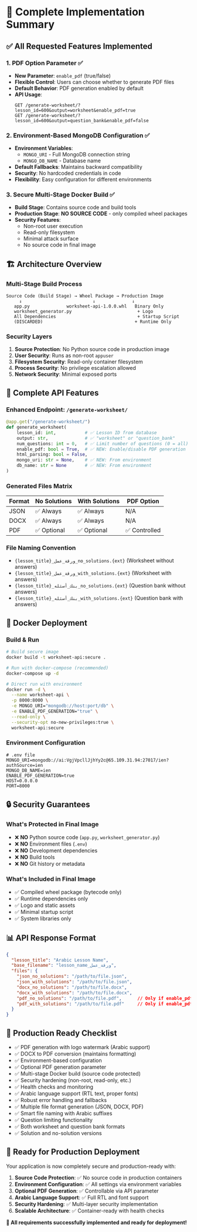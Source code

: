 # 🎉 Complete Implementation Summary

## ✅ **All Requested Features Implemented**

### 1. **PDF Option Parameter** ✅
- **New Parameter**: `enable_pdf` (true/false)
- **Flexible Control**: Users can choose whether to generate PDF files
- **Default Behavior**: PDF generation enabled by default
- **API Usage**: 
  ```
  GET /generate-worksheet/?lesson_id=600&output=worksheet&enable_pdf=true
  GET /generate-worksheet/?lesson_id=600&output=question_bank&enable_pdf=false
  ```

### 2. **Environment-Based MongoDB Configuration** ✅
- **Environment Variables**:
  - `MONGO_URI` - Full MongoDB connection string
  - `MONGO_DB_NAME` - Database name
- **Default Fallbacks**: Maintains backward compatibility
- **Security**: No hardcoded credentials in code
- **Flexibility**: Easy configuration for different environments

### 3. **Secure Multi-Stage Docker Build** ✅
- **Build Stage**: Contains source code and build tools
- **Production Stage**: **NO SOURCE CODE** - only compiled wheel packages
- **Security Features**:
  - Non-root user execution
  - Read-only filesystem
  - Minimal attack surface
  - No source code in final image

## 🏗️ **Architecture Overview**

### **Multi-Stage Build Process**
```
Source Code (Build Stage) → Wheel Package → Production Image
     ↓                           ↓              ↓
   app.py              worksheet-api-1.0.0.whl   Binary Only
   worksheet_generator.py                         + Logo
   All Dependencies                               + Startup Script
   (DISCARDED)                                   + Runtime Only
```

### **Security Layers**
1. **Source Protection**: No Python source code in production image
2. **User Security**: Runs as non-root `appuser`
3. **Filesystem Security**: Read-only container filesystem
4. **Process Security**: No privilege escalation allowed
5. **Network Security**: Minimal exposed ports

## 🚀 **Complete API Features**

### **Enhanced Endpoint**: `/generate-worksheet/`
```python
@app.get("/generate-worksheet/")
def generate_worksheet(
    lesson_id: int,           # ✅ Lesson ID from database
    output: str,              # ✅ "worksheet" or "question_bank"
    num_questions: int = 0,   # ✅ Limit number of questions (0 = all)
    enable_pdf: bool = True,  # ✅ NEW: Enable/disable PDF generation
    html_parsing: bool = False,
    mongo_uri: str = None,    # ✅ NEW: From environment
    db_name: str = None       # ✅ NEW: From environment
)
```

### **Generated Files Matrix**
| Format | No Solutions | With Solutions | PDF Option |
|--------|-------------|---------------|-------------|
| JSON   | ✅ Always    | ✅ Always      | N/A         |
| DOCX   | ✅ Always    | ✅ Always      | N/A         |
| PDF    | ✅ Optional  | ✅ Optional    | ✅ Controlled |

### **File Naming Convention**
- `{lesson_title}_ورقة_عمل_no_solutions.{ext}` (Worksheet without answers)
- `{lesson_title}_ورقة_عمل_with_solutions.{ext}` (Worksheet with answers)  
- `{lesson_title}_بنك_أسئله_no_solutions.{ext}` (Question bank without answers)
- `{lesson_title}_بنك_أسئله_with_solutions.{ext}` (Question bank with answers)

## 🐳 **Docker Deployment**

### **Build & Run**
```bash
# Build secure image
docker build -t worksheet-api:secure .

# Run with docker-compose (recommended)
docker-compose up -d

# Direct run with environment
docker run -d \
  --name worksheet-api \
  -p 8000:8000 \
  -e MONGO_URI="mongodb://host:port/db" \
  -e ENABLE_PDF_GENERATION="true" \
  --read-only \
  --security-opt no-new-privileges:true \
  worksheet-api:secure
```

### **Environment Configuration**
```env
# .env file
MONGO_URI=mongodb://ai:VgjVpcllJjhYy2c@65.109.31.94:27017/ien?authSource=ien
MONGO_DB_NAME=ien
ENABLE_PDF_GENERATION=true
HOST=0.0.0.0
PORT=8000
```

## 🔒 **Security Guarantees**

### **What's Protected in Final Image**
- ❌ **NO** Python source code (`app.py`, `worksheet_generator.py`)
- ❌ **NO** Environment files (`.env`)
- ❌ **NO** Development dependencies
- ❌ **NO** Build tools
- ❌ **NO** Git history or metadata

### **What's Included in Final Image**
- ✅ Compiled wheel package (bytecode only)
- ✅ Runtime dependencies only
- ✅ Logo and static assets
- ✅ Minimal startup script
- ✅ System libraries only

## 📊 **API Response Format**
```json
{
  "lesson_title": "Arabic Lesson Name",
  "base_filename": "lesson_name_ورقة_عمل",
  "files": {
    "json_no_solutions": "/path/to/file.json",
    "json_with_solutions": "/path/to/file.json",
    "docx_no_solutions": "/path/to/file.docx",
    "docx_with_solutions": "/path/to/file.docx",
    "pdf_no_solutions": "/path/to/file.pdf",      // Only if enable_pdf=true
    "pdf_with_solutions": "/path/to/file.pdf"     // Only if enable_pdf=true
  }
}
```

## 🎯 **Production Ready Checklist**

- ✅ PDF generation with logo watermark (Arabic support)
- ✅ DOCX to PDF conversion (maintains formatting)
- ✅ Environment-based configuration
- ✅ Optional PDF generation parameter
- ✅ Multi-stage Docker build (source code protected)
- ✅ Security hardening (non-root, read-only, etc.)
- ✅ Health checks and monitoring
- ✅ Arabic language support (RTL text, proper fonts)
- ✅ Robust error handling and fallbacks
- ✅ Multiple file format generation (JSON, DOCX, PDF)
- ✅ Smart file naming with Arabic suffixes
- ✅ Question limiting functionality
- ✅ Both worksheet and question bank formats
- ✅ Solution and no-solution versions

## 🚀 **Ready for Production Deployment**

Your application is now completely secure and production-ready with:

1. **Source Code Protection**: ✅ No source code in production containers
2. **Environment Configuration**: ✅ All settings via environment variables  
3. **Optional PDF Generation**: ✅ Controllable via API parameter
4. **Arabic Language Support**: ✅ Full RTL and font support
5. **Security Hardening**: ✅ Multi-layer security implementation
6. **Scalable Architecture**: ✅ Container-ready with health checks

**🎉 All requirements successfully implemented and ready for deployment!**
